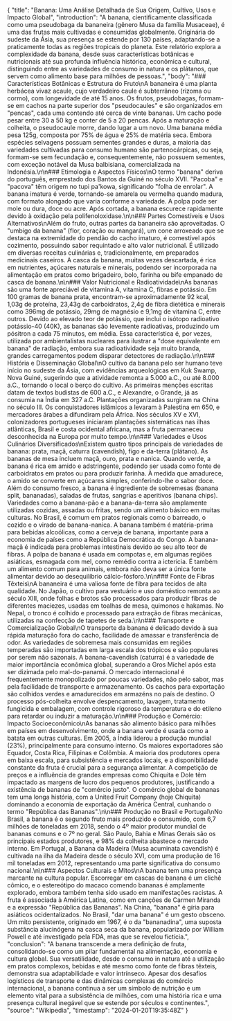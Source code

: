 {
  "title": "Banana: Uma Análise Detalhada de Sua Origem, Cultivo, Usos e Impacto Global",
  "introduction": "A banana, cientificamente classificada como uma pseudobaga da bananeira (gênero Musa da família Musaceae), é uma das frutas mais cultivadas e consumidas globalmente. Originária do sudeste da Ásia, sua presença se estende por 130 países, adaptando-se a praticamente todas as regiões tropicais do planeta. Este relatório explora a complexidade da banana, desde suas características botânicas e nutricionais até sua profunda influência histórica, econômica e cultural, distinguindo entre as variedades de consumo in natura e os plátanos, que servem como alimento base para milhões de pessoas.",
  "body": "### Características Botânicas e Estrutura do Fruto\nA bananeira é uma planta herbácea vivaz acaule, cujo verdadeiro caule é subterrâneo (rizoma ou cormo), com longevidade de até 15 anos. Os frutos, pseudobagas, formam-se em cachos na parte superior dos \"pseudocaules\" e são organizados em \"pencas\", cada uma contendo até cerca de vinte bananas. Um cacho pode pesar entre 30 a 50 kg e conter de 5 a 20 pencas. Após a maturação e colheita, o pseudocaule morre, dando lugar a um novo. Uma banana média pesa 125g, composta por 75% de água e 25% de matéria seca. Embora espécies selvagens possuam sementes grandes e duras, a maioria das variedades cultivadas para consumo humano são partenocárpicas, ou seja, formam-se sem fecundação e, consequentemente, não possuem sementes, com exceção notável da Musa balbisiana, comercializada na Indonésia.\n\n### Etimologia e Aspectos Físicos\nO termo \"banana\" deriva do português, emprestado dos Bantos da Guiné no século XVII. \"Pacoba\" e \"pacova\" têm origem no tupi pa'kowa, significando \"folha de enrolar\". A banana imatura é verde, tornando-se amarela ou vermelha quando madura, com formato alongado que varia conforme a variedade. A polpa pode ser mole ou dura, doce ou acre. Após cortada, a banana escurece rapidamente devido à oxidação pela polifenoloxidase.\n\n### Partes Comestíveis e Usos Alternativos\nAlém do fruto, outras partes da bananeira são aproveitadas. O \"umbigo da banana\" (flor, coração ou mangará), um cone arroxeado que se destaca na extremidade do pendão do cacho imaturo, é comestível após cozimento, possuindo sabor requintado e alto valor nutricional. É utilizado em diversas receitas culinárias e, tradicionalmente, em preparados medicinais caseiros. A casca da banana, muitas vezes descartada, é rica em nutrientes, açúcares naturais e minerais, podendo ser incorporada na alimentação em pratos como brigadeiro, bolo, farinha ou bife empanado de casca de banana.\n\n### Valor Nutricional e Radioatividade\nAs bananas são uma fonte apreciável de vitamina A, vitamina C, fibras e potássio. Em 100 gramas de banana prata, encontram-se aproximadamente 92 kcal, 1,03g de proteína, 23,43g de carboidratos, 2,4g de fibra dietética e minerais como 396mg de potássio, 29mg de magnésio e 9,1mg de vitamina C, entre outros. Devido ao elevado teor de potássio, que inclui o isótopo radioativo potássio-40 (40K), as bananas são levemente radioativas, produzindo um pósitron a cada 75 minutos, em média. Essa característica é, por vezes, utilizada por ambientalistas nucleares para ilustrar a \"dose equivalente em banana\" de radiação, embora sua radioatividade seja muito branda, grandes carregamentos podem disparar detectores de radiação.\n\n### História e Disseminação Global\nO cultivo da banana pelo ser humano teve início no sudeste da Ásia, com evidências arqueológicas em Kuk Swamp, Nova Guiné, sugerindo que a atividade remonta a 5.000 a.C., ou até 8.000 a.C., tornando o local o berço do cultivo. As primeiras menções escritas datam de textos budistas de 600 a.C., e Alexandre, o Grande, já as consumia na Índia em 327 a.C. Plantações organizadas surgiram na China no século III. Os conquistadores islâmicos a levaram à Palestina em 650, e mercadores árabes a difundiram pela África. Nos séculos XV e XVI, colonizadores portugueses iniciaram plantações sistemáticas nas ilhas atlânticas, Brasil e costa ocidental africana, mas a fruta permaneceu desconhecida na Europa por muito tempo.\n\n### Variedades e Usos Culinários Diversificados\nExistem quatro tipos principais de variedades de banana: prata, maçã, caturra (cavendish), figo e da-terra (plátano). As bananas de mesa incluem maçã, ouro, prata e nanica. Quando verde, a banana é rica em amido e adstringente, podendo ser usada como fonte de carboidratos em pratos ou para produzir farinha. À medida que amadurece, o amido se converte em açúcares simples, conferindo-lhe o sabor doce. Além do consumo fresco, a banana é ingrediente de sobremesas (banana split, bananadas), saladas de frutas, sangrias e aperitivos (banana chips). Variedades como a banana-pão e a banana-da-terra são amplamente utilizadas cozidas, assadas ou fritas, sendo um alimento básico em muitas culturas. No Brasil, é comum em pratos regionais como o barreado, o cozido e o virado de banana-nanica. A banana também é matéria-prima para bebidas alcoólicas, como a cerveja de banana, importante para a economia de países como a República Democrática do Congo. A banana-maçã é indicada para problemas intestinais devido ao seu alto teor de fibras. A polpa de banana é usada em compotas e, em algumas regiões asiáticas, esmagada com mel, como remédio contra a icterícia. É também um alimento comum para animais, embora não deva ser a única fonte alimentar devido ao desequilíbrio cálcio-fósforo.\n\n### Fonte de Fibras Têxteis\nA bananeira é uma valiosa fonte de fibra para tecidos de alta qualidade. No Japão, o cultivo para vestuário e uso doméstico remonta ao século XIII, onde folhas e brotos são processados para produzir fibras de diferentes maciezes, usadas em toalhas de mesa, quimonos e hakamas. No Nepal, o tronco é colhido e processado para extração de fibras mecânicas, utilizadas na confecção de tapetes de seda.\n\n### Transporte e Comercialização Global\nO transporte da banana é delicado devido à sua rápida maturação fora do cacho, facilidade de amassar e transferência de odor. As variedades de sobremesa mais consumidas em regiões temperadas são importadas em larga escala dos trópicos e são populares por serem não sazonais. A banana-cavendish (caturra) é a variedade de maior importância econômica global, superando a Gros Michel após esta ser dizimada pelo mal-do-panamá. O mercado internacional é frequentemente monopolizado por poucas variedades, não pelo sabor, mas pela facilidade de transporte e armazenamento. Os cachos para exportação são colhidos verdes e amadurecidos em armazéns no país de destino. O processo pós-colheita envolve despencamento, lavagem, tratamento fungicida e embalagem, com controle rigoroso da temperatura e do etileno para retardar ou induzir a maturação.\n\n### Produção e Comércio: Impacto Socioeconômico\nAs bananas são alimento básico para milhões em países em desenvolvimento, onde a banana verde é usada como a batata em outras culturas. Em 2005, a Índia liderou a produção mundial (23%), principalmente para consumo interno. Os maiores exportadores são Equador, Costa Rica, Filipinas e Colômbia. A maioria dos produtores opera em baixa escala, para subsistência e mercados locais, e a disponibilidade constante da fruta é crucial para a segurança alimentar. A competição de preços e a influência de grandes empresas como Chiquita e Dole têm impactado as margens de lucro dos pequenos produtores, justificando a existência de bananas de \"comércio justo\". O comércio global de bananas tem uma longa história, com a United Fruit Company (hoje Chiquita) dominando a economia de exportação da América Central, cunhando o termo \"República das Bananas\".\n\n### Produção no Brasil e Portugal\nNo Brasil, a banana é o segundo fruto mais produzido e consumido, com 6,7 milhões de toneladas em 2018, sendo o 4º maior produtor mundial de bananas comuns e o 7º no geral. São Paulo, Bahia e Minas Gerais são os principais estados produtores, e 98% da colheita abastece o mercado interno. Em Portugal, a Banana da Madeira (Musa acuminata cavendish) é cultivada na ilha da Madeira desde o século XVI, com uma produção de 16 mil toneladas em 2012, representando uma parte significativa do consumo nacional.\n\n### Aspectos Culturais e Mitos\nA banana tem uma presença marcante na cultura popular. Escorregar em cascas de banana é um clichê cômico, e o estereótipo do macaco comendo bananas é amplamente explorado, embora também tenha sido usado em manifestações racistas. A fruta é associada à América Latina, como em canções de Carmen Miranda e a expressão \"República das Bananas\". Na China, \"banana\" é gíria para asiáticos ocidentalizados. No Brasil, \"dar uma banana\" é um gesto obsceno. Um mito persistente, originado em 1967, é o da \"bananadina\", uma suposta substância alucinógena na casca seca da banana, popularizado por William Powell e até investigado pela FDA, mas que se revelou fictícia.",
  "conclusion": "A banana transcende a mera definição de fruta, consolidando-se como um pilar fundamental na alimentação, economia e cultura global. Sua versatilidade, desde o consumo in natura até a utilização em pratos complexos, bebidas e até mesmo como fonte de fibras têxteis, demonstra sua adaptabilidade e valor intrínseco. Apesar dos desafios logísticos de transporte e das dinâmicas complexas do comércio internacional, a banana continua a ser um símbolo de nutrição e um elemento vital para a subsistência de milhões, com uma história rica e uma presença cultural inegável que se estende por séculos e continentes.",
  "source": "Wikipedia",
  "timestamp": "2024-01-20T19:35:48Z"
}